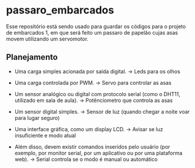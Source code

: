 # passaro_embarcados

Esse repositório está sendo usado para guardar os códigos para o projeto de embarcados 1, em que será feito um passaro de papelão cujas asas movem utilizando um servomotor.

## Planejamento

- Uma carga simples acionada por saída digital. -> Leds para os olhos

- Uma carga controlada por PWM. -> Servo para controlar as asas

- Um sensor analógico ou digital com protocolo serial (como o DHT11, utilizado em sala de aula). -> Potênciometro que controla as asas

- Um sensor digital simples. -> Sensor de luz (quando chegar a noite voar para lugar seguro)

- Uma interface gráfica, como um display LCD. -> Avisar se luz insuficiente e modo atual

- Além disso, devem existir comandos inseridos pelo usuário (por exemplo, por monitor serial, por um 
aplicativo ou por uma plataforma web). -> Serial controla se o modo é manual ou automático